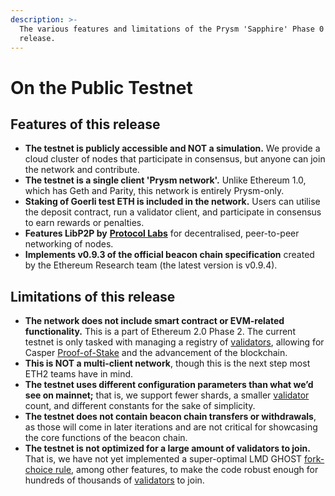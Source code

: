 ```yaml
---
description: >-
  The various features and limitations of the Prysm 'Sapphire' Phase 0 testnet
  release.
---
```


# On the Public Testnet

## Features of this release

* **The testnet is publicly accessible and NOT a simulation.** We provide a cloud cluster of nodes that participate in consensus, but anyone can join the network and contribute.
* **The testnet is a single client 'Prysm network'.** Unlike Ethereum 1.0, which has Geth and Parity, this network is entirely Prysm-only.
* **Staking of Goerli test ETH is included in the network.** Users can utilise the deposit contract, run a validator client, and participate in consensus to earn rewards or penalties.
* **Features LibP2P by** [**Protocol Labs**](https://protocol.ai/) for decentralised, peer-to-peer networking of nodes.
* **Implements v0.9.3 of the official beacon chain specification** created by the Ethereum Research team \(the latest version is v0.9.4\).

## Limitations of this release

* **The network does not include smart contract or EVM-related functionality.** This is a part of Ethereum 2.0 Phase 2. The current testnet is only tasked with managing a registry of [validators](../glossaries/terminology.md#validator), allowing for Casper [Proof-of-Stake](../glossaries/terminology.md#proof-of-stake-pos) and the advancement of the blockchain.
* **This is NOT a multi-client network**, though this is the next step most ETH2 teams have in mind.
* **The testnet uses different configuration parameters than what we’d see on mainnet;** that is, we support fewer shards, a smaller [validator](../glossaries/terminology.md#validator) count, and different constants for the sake of simplicity.
* **The testnet does not contain beacon chain transfers or withdrawals**, as those will come in later iterations and are not critical for showcasing the core functions of the beacon chain.
* **The testnet is not optimized for a large amount of validators to join.** That is, we have not yet implemented a super-optimal LMD GHOST [fork-choice rule](../glossaries/terminology.md#fork-choice-rule), among other features, to make the code robust enough for hundreds of thousands of [validators](../glossaries/terminology.md#validator) to join.

